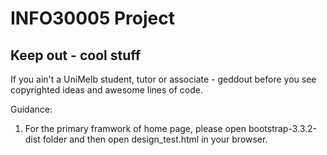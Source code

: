 INFO30005 Project
=========

Keep out - cool stuff
------------

If you ain't a UniMelb student, tutor or associate - geddout before you see copyrighted ideas and awesome lines of code.

Guidance:
1. For the primary framwork of home page, please open bootstrap-3.3.2-dist folder and then open design_test.html in your browser.
